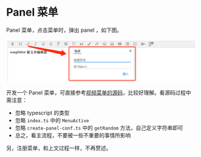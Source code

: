 # Panel 菜单

Panel 菜单，点击菜单时，弹出 panel ，如下图。

![](../../images/panel.png)

开发一个 Panel 菜单，可直接参考[视频菜单的源码](https://github.com/wangeditor-team/we-next/tree/master/src/menus/video)，比较好理解。看源码过程中需注意：

- 忽略 typescript 的类型
- 忽略 `index.ts` 中的 `MenuActive`
- 忽略 `create-panel-conf.ts` 中的 `getRandom` 方法，自己定义字符串即可
- 总之，看主流程，不要被一些不重要的事情所影响

另，注册菜单，和上文过程一样，不再赘述。
